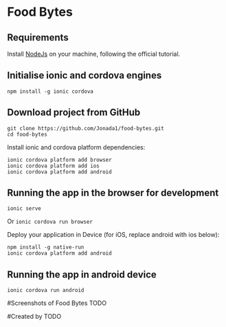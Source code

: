 # Food Bytes

## Requirements
Install [NodeJs](https://nodejs.org/en/) on your machine, following the official tutorial.

## Initialise ionic and cordova engines
```npm install -g ionic cordova```

## Download project from GitHub
```
git clone https://github.com/Jonada1/food-bytes.git
cd food-bytes
```
Install ionic and cordova platform dependencies:
```
ionic cordova platform add browser
ionic cordova platform add ios
ionic cordova platform add android
```

## Running the app in the browser for development
```
ionic serve
```
Or
```ionic cordova run browser```

Deploy your application in Device (for iOS, replace android with ios below):
```
npm install -g native-run
ionic cordova platform add android
```

## Running the app in android device
```
ionic cordova run android
```

#Screenshots of Food Bytes
TODO

#Created by
TODO
